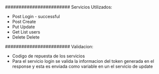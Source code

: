 ########################
Servicios Utilizados: 
- Post Login - successful
- Post Create
- Put Update
- Get List users
- Delete Delete

  
########################
Validacion:
- Codigo de repuesta de los servicios
- Para el servicio login se valida la informacion del token generada en el response y esta es enviada como variable en un el servicio de update
  
